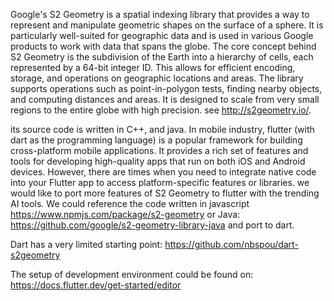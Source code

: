 Google's S2 Geometry is a spatial indexing library that provides a way to represent and manipulate geometric shapes on the surface of a sphere. It is particularly well-suited for geographic data and is used in various Google products to work with data that spans the globe. The core concept behind S2 Geometry is the subdivision of the Earth into a hierarchy of cells, each represented by a 64-bit integer ID. This allows for efficient encoding, storage, and operations on geographic locations and areas. The library supports operations such as point-in-polygon tests, finding nearby objects, and computing distances and areas. It is designed to scale from very small regions to the entire globe with high precision.
see http://s2geometry.io/.

its source code is written in C++, and java.
In mobile industry, flutter (with dart as the programming language) is a popular framework for building cross-platform mobile applications. It provides a rich set of features and tools for developing high-quality apps that run on both iOS and Android devices. However, there are times when you need to integrate native code into your Flutter app to access platform-specific features or libraries.
we would like to port more features of S2 Geometry to flutter with the trending AI tools.
We could reference the code written in javascript
https://www.npmjs.com/package/s2-geometry
or Java: https://github.com/google/s2-geometry-library-java
and port to dart.

Dart has a very limited starting point:
https://github.com/nbspou/dart-s2geometry

The setup of development environment could be found on:
https://docs.flutter.dev/get-started/editor

